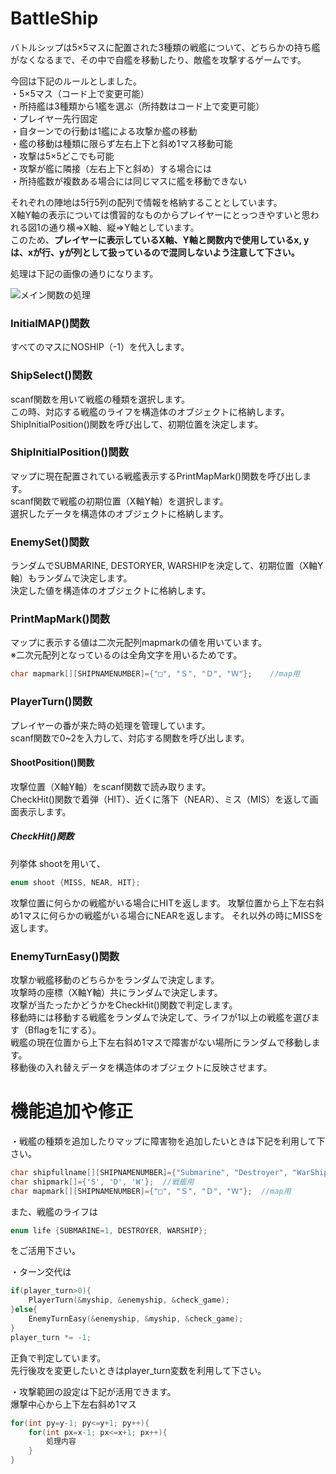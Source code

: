 # BattleShip
バトルシップは5×5マスに配置された3種類の戦艦について、どちらかの持ち艦がなくなるまで、その中で自艦を移動したり、敵艦を攻撃するゲームです。  

今回は下記のルールとしました。  
・5×5マス（コード上で変更可能）  
・所持艦は3種類から1艦を選ぶ（所持数はコード上で変更可能）  
・プレイヤー先行固定  
・自ターンでの行動は1艦による攻撃か艦の移動  
・艦の移動は種類に限らず左右上下と斜め1マス移動可能  
・攻撃は5×5どこでも可能  
・攻撃が艦に隣接（左右上下と斜め）する場合には  
・所持艦数が複数ある場合には同じマスに艦を移動できない  
  
それぞれの陣地は5行5列の配列で情報を格納することとしています。  
X軸Y軸の表示については慣習的なものからプレイヤーにとっつきやすいと思われる図1の通り横⇒X軸、縦⇒Y軸としています。  
このため、**プレイヤーに表示しているX軸、Y軸と関数内で使用しているx, yは、xが行、yが列として扱っているので混同しないよう注意して下さい。**  

処理は下記の画像の通りになります。  
  
![メイン関数の処理](https://user-images.githubusercontent.com/111070447/185761697-28e231c7-580a-4704-a8d3-7fb825fa1ea1.png)
  
### InitialMAP()関数
すべてのマスにNOSHIP（-1）を代入します。

### ShipSelect()関数
scanf関数を用いて戦艦の種類を選択します。  
この時、対応する戦艦のライフを構造体のオブジェクトに格納します。  
ShipInitialPosition()関数を呼び出して、初期位置を決定します。  
### ShipInitialPosition()関数
マップに現在配置されている戦艦表示するPrintMapMark()関数を呼び出します。  
scanf関数で戦艦の初期位置（X軸Y軸）を選択します。  
選択したデータを構造体のオブジェクトに格納します。  

### EnemySet()関数
ランダムでSUBMARINE, DESTORYER, WARSHIPを決定して、初期位置（X軸Y軸）もランダムで決定します。  
決定した値を構造体のオブジェクトに格納します。  

### PrintMapMark()関数
マップに表示する値は二次元配列mapmarkの値を用いています。  
※二次元配列となっているのは全角文字を用いるためです。  
```c
char mapmark[][SHIPNAMENUMBER]={"□", "Ｓ", "Ｄ", "Ｗ"};	//map用
```

### PlayerTurn()関数
プレイヤーの番が来た時の処理を管理しています。  
scanf関数で0~2を入力して、対応する関数を呼び出します。  

#### ShootPosition()関数
攻撃位置（X軸Y軸）をscanf関数で読み取ります。  
CheckHit()関数で着弾（HIT）、近くに落下（NEAR）、ミス（MIS）を返して画面表示します。

##### CheckHit()関数
列挙体 shootを用いて、
```c
enum shoot {MISS, NEAR, HIT};
```
攻撃位置に何らかの戦艦がいる場合にHITを返します。
攻撃位置から上下左右斜め1マスに何らかの戦艦がいる場合にNEARを返します。
それ以外の時にMISSを返します。

### EnemyTurnEasy()関数
攻撃か戦艦移動のどちらかをランダムで決定します。  
攻撃時の座標（X軸Y軸）共にランダムで決定します。  
攻撃が当たったかどうかをCheckHit()関数で判定します。  
移動時には移動する戦艦をランダムで決定して、ライフが1以上の戦艦を選びます（Bflagを1にする）。  
戦艦の現在位置から上下左右斜め1マスで障害がない場所にランダムで移動します。  
移動後の入れ替えデータを構造体のオブジェクトに反映させます。

# 機能追加や修正
・戦艦の種類を追加したりマップに障害物を追加したいときは下記を利用して下さい。  
```c
char shipfullname[][SHIPNAMENUMBER]={"Submarine", "Destroyer", "WarShip"};  //戦艦の名前表示用
char shipmark[]={'S', 'D', 'W'};  //戦艦用
char mapmark[][SHIPNAMENUMBER]={"□", "Ｓ", "Ｄ", "Ｗ"};  //map用
```
また、戦艦のライフは
```c
enum life {SUBMARINE=1, DESTROYER, WARSHIP};
```
をご活用下さい。
  
・ターン交代は
```c
if(player_turn>0){
    PlayerTurn(&myship, &enemyship, &check_game);
}else{
    EnemyTurnEasy(&enemyship, &myship, &check_game);
}
player_turn *= -1;
```
正負で判定しています。  
先行後攻を変更したいときはplayer_turn変数を利用して下さい。  
  
・攻撃範囲の設定は下記が活用できます。  
爆撃中心から上下左右斜め1マス
```c
for(int py=y-1; py<=y+1; py++){
    for(int px=x-1; px<=x+1; px++){
        処理内容
    }
}
```
